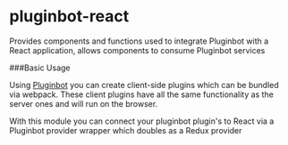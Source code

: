# pluginbot-react
Provides components and functions used to integrate Pluginbot with a React application, allows components to consume Pluginbot services


###Basic Usage

Using [Pluginbot](https://github.com/service-bot/pluginbot) you can create client-side plugins which can be bundled 
via webpack. These client plugins have all the same functionality as the server ones and will run on the browser. 

With this module you can connect your pluginbot plugin's to React via a Pluginbot provider wrapper which doubles as a
Redux provider


```javascript


```

####